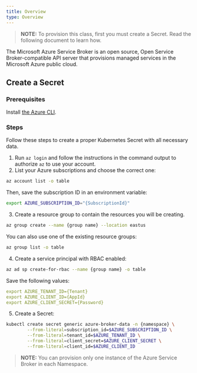 ```yaml
---
title: Overview
type: Overview
---
```


>**NOTE:** To provision this class, first you must create a Secret. Read the following document to learn how.

The Microsoft Azure Service Broker is an open source, Open Service Broker-compatible API server that provisions managed services in the Microsoft Azure public cloud.

## Create a Secret

### Prerequisites
 
Install [the Azure CLI](https://docs.microsoft.com/en-us/cli/azure/install-azure-cli?view=azure-cli-latest). 

### Steps
Follow these steps to create a proper Kubernetes Secret with all necessary data.
1. Run `az login` and follow the instructions in the command output to authorize `az` to use your account.
2. List your Azure subscriptions and choose the correct one:
```bash
az account list -o table
```
Then, save the subscription ID in an environment variable:
```bash
export AZURE_SUBSCRIPTION_ID="{SubscriptionId}"
```
3. Create a resource group to contain the resources you will be creating.
```bash
az group create --name {group name} --location eastus
```
You can also use one of the existing resource groups:
```bash
az group list -o table
```
4. Create a service principal with RBAC enabled:
```bash
az ad sp create-for-rbac --name {group name} -o table
```
Save the following values:
```yaml
export AZURE_TENANT_ID={Tenant}
export AZURE_CLIENT_ID={AppId}
export AZURE_CLIENT_SECRET={Password}
```
5. Create a Secret:
```bash
kubectl create secret generic azure-broker-data -n {namespace} \
        --from-literal=subscription_id=$AZURE_SUBSCRIPTION_ID \
        --from-literal=tenant_id=$AZURE_TENANT_ID \
        --from-literal=client_secret=$AZURE_CLIENT_SECRET \
        --from-literal=client_id=$AZURE_CLIENT_ID
```

>**NOTE:** You can provision only one instance of the Azure Service Broker in each Namespace.